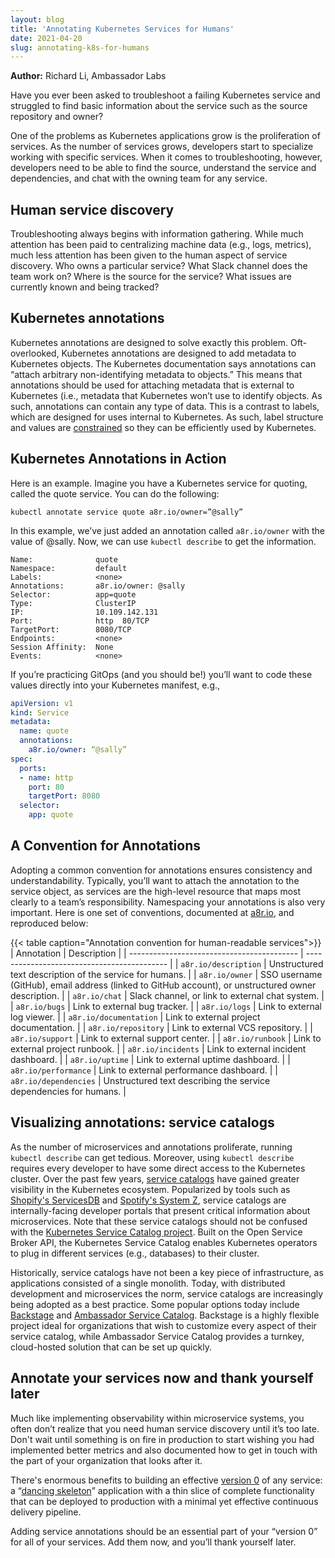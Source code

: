 ```yaml
---
layout: blog
title: 'Annotating Kubernetes Services for Humans'
date: 2021-04-20
slug: annotating-k8s-for-humans
---
```


**Author:** Richard Li, Ambassador Labs

Have you ever been asked to troubleshoot a failing Kubernetes service and struggled to find basic information about the service such as the source repository and owner?

One of the problems as Kubernetes applications grow is the proliferation of services. As the number of services grows, developers start to specialize working with specific services. When it comes to troubleshooting, however, developers need to be able to find the source, understand the service and dependencies, and chat with the owning team for any service.

## Human service discovery

Troubleshooting always begins with information gathering. While much attention has been paid to centralizing machine data (e.g., logs, metrics), much less attention has been given to the human aspect of service discovery. Who owns a particular service? What Slack channel does the team work on? Where is the source for the service? What issues are currently known and being tracked?

## Kubernetes annotations

Kubernetes annotations are designed to solve exactly this problem. Oft-overlooked, Kubernetes annotations are designed to add metadata to Kubernetes objects. The Kubernetes documentation says annotations can “attach arbitrary non-identifying metadata to objects.” This means that annotations should be used for attaching metadata that is external to Kubernetes (i.e., metadata that Kubernetes won’t use to identify objects. As such, annotations can contain any type of data. This is a contrast to labels, which are designed for uses internal to Kubernetes. As such, label structure and values are [constrained](/docs/concepts/overview/working-with-objects/labels/#syntax-and-character-set) so they can be efficiently used by Kubernetes.


## Kubernetes Annotations in Action

Here is an example. Imagine you have a Kubernetes service for quoting, called the quote service. You can do the following:

```
kubectl annotate service quote a8r.io/owner=”@sally”
```

In this example, we’ve just added an annotation called `a8r.io/owner` with the value of @sally. Now, we can use `kubectl describe` to get the information.

```
Name:              quote
Namespace:         default
Labels:            <none>
Annotations:       a8r.io/owner: @sally
Selector:          app=quote
Type:              ClusterIP
IP:                10.109.142.131
Port:              http  80/TCP
TargetPort:        8080/TCP
Endpoints:         <none>
Session Affinity:  None
Events:            <none>
```

If you’re practicing GitOps (and you should be!) you’ll want to code these values directly into your Kubernetes manifest, e.g.,

```yaml
apiVersion: v1
kind: Service
metadata:
  name: quote
  annotations:
    a8r.io/owner: “@sally”
spec:
  ports:
  - name: http
    port: 80
    targetPort: 8080
  selector:
    app: quote
```

## A Convention for Annotations

Adopting a common convention for annotations ensures consistency and understandability. Typically, you’ll want to attach the annotation to the service object, as services are the high-level resource that maps most clearly to a team’s responsibility. Namespacing your annotations is also very important. Here is one set of conventions, documented at [a8r.io](https://a8r.io), and reproduced below:

{{< table caption="Annotation convention for human-readable services">}}
| Annotation                                 | Description                                 |
| ------------------------------------------ | ------------------------------------------- |
| `a8r.io/description`                       | Unstructured text description of the service for humans.      |
| `a8r.io/owner`                             | SSO username (GitHub), email address (linked to GitHub account), or unstructured owner description. |
| `a8r.io/chat`                              | Slack channel, or link to external chat system. |
| `a8r.io/bugs`                              | Link to external bug tracker. |
| `a8r.io/logs`                              | Link to external log viewer. |
| `a8r.io/documentation`                     | Link to external project documentation. |
| `a8r.io/repository`                        | Link to external VCS repository. |
| `a8r.io/support`                           | Link to external support center. |
| `a8r.io/runbook`                           | Link to external project runbook. |
| `a8r.io/incidents`                         | Link to external incident dashboard. |
| `a8r.io/uptime`                            | Link to external uptime dashboard. |
| `a8r.io/performance`                       | Link to external performance dashboard. |
| `a8r.io/dependencies`                      | Unstructured text describing the service dependencies for humans. |


## Visualizing annotations: service catalogs

As the number of microservices and annotations proliferate, running `kubectl describe` can get tedious. Moreover, using `kubectl describe` requires every developer to have some direct access to the Kubernetes cluster. Over the past few years, [service catalogs](https://www.getambassador.io/learn/kubernetes-glossary/service-catalog) have gained greater visibility in the Kubernetes ecosystem. Popularized by tools such as [Shopify's ServicesDB](https://shopify.engineering/scaling-mobile-development-by-treating-apps-as-services) and [Spotify's System Z](https://dzone.com/articles/modeling-microservices-at-spotify-with-petter-mari), service catalogs are internally-facing developer portals that present critical information about microservices. Note that these service catalogs should not be confused with the [Kubernetes Service Catalog project](https://svc-cat.io/). Built on the Open Service Broker API, the Kubernetes Service Catalog enables Kubernetes operators to plug in different services (e.g., databases) to their cluster.

Historically, service catalogs have not been a key piece of infrastructure, as applications consisted of a single monolith. Today, with distributed development and microservices the norm, service catalogs are increasingly being adopted as a best practice. Some popular options today include [Backstage](https://backstage.io/) and [Ambassador Service Catalog](https://www.getambassador.io/products/service-catalog). Backstage is a highly flexible project ideal for organizations that wish to customize every aspect of their service catalog, while Ambassador Service Catalog provides a turnkey, cloud-hosted solution that can be set up quickly.

## Annotate your services now and thank yourself later
Much like implementing observability within microservice systems, you often don’t realize that you need human service discovery until it’s too late. Don't wait until something is on fire in production to start wishing you had implemented better metrics and also documented how to get in touch with the part of your organization that looks after it.

There's enormous benefits to building an effective [version 0](https://www.getambassador.io/learn/kubernetes-glossary/version-0/) of any service: a “[dancing skeleton](https://containerjournal.com/topics/container-management/dancing-skeleton-apis-and-microservices/)” application with a thin slice of complete functionality that can be deployed to production with a minimal yet effective continuous delivery pipeline. 

Adding service annotations should be an essential part of your “version 0” for all of your services. Add them now, and you’ll thank yourself later.
